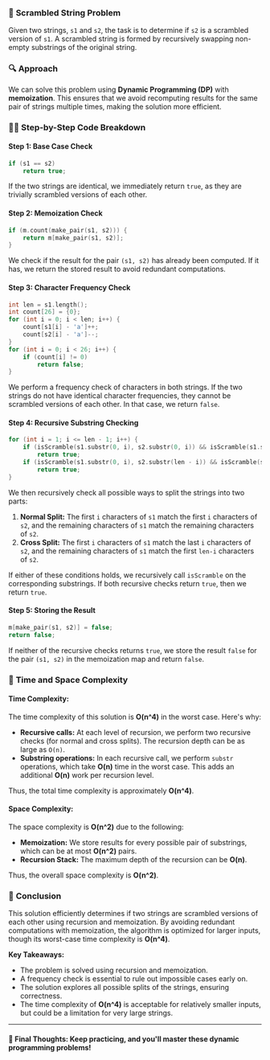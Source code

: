 ### 📝 **Scrambled String Problem**

Given two strings, `s1` and `s2`, the task is to determine if `s2` is a scrambled version of `s1`. A scrambled string is formed by recursively swapping non-empty substrings of the original string.

### 🔍 **Approach**

We can solve this problem using **Dynamic Programming (DP)** with **memoization**. This ensures that we avoid recomputing results for the same pair of strings multiple times, making the solution more efficient.

### 🧑‍💻 **Step-by-Step Code Breakdown**

#### Step 1: Base Case Check

```cpp
if (s1 == s2)
    return true;
```

If the two strings are identical, we immediately return `true`, as they are trivially scrambled versions of each other.

#### Step 2: Memoization Check

```cpp
if (m.count(make_pair(s1, s2))) {
    return m[make_pair(s1, s2)];
}
```

We check if the result for the pair `(s1, s2)` has already been computed. If it has, we return the stored result to avoid redundant computations.

#### Step 3: Character Frequency Check

```cpp
int len = s1.length();
int count[26] = {0};
for (int i = 0; i < len; i++) {
    count[s1[i] - 'a']++;
    count[s2[i] - 'a']--;
}
for (int i = 0; i < 26; i++) {
    if (count[i] != 0)
        return false;
}
```

We perform a frequency check of characters in both strings. If the two strings do not have identical character frequencies, they cannot be scrambled versions of each other. In that case, we return `false`.

#### Step 4: Recursive Substring Checking

```cpp
for (int i = 1; i <= len - 1; i++) {
    if (isScramble(s1.substr(0, i), s2.substr(0, i)) && isScramble(s1.substr(i), s2.substr(i)))
        return true;
    if (isScramble(s1.substr(0, i), s2.substr(len - i)) && isScramble(s1.substr(i), s2.substr(0, len - i)))
        return true;
}
```

We then recursively check all possible ways to split the strings into two parts:
1. **Normal Split:** The first `i` characters of `s1` match the first `i` characters of `s2`, and the remaining characters of `s1` match the remaining characters of `s2`.
2. **Cross Split:** The first `i` characters of `s1` match the last `i` characters of `s2`, and the remaining characters of `s1` match the first `len-i` characters of `s2`.

If either of these conditions holds, we recursively call `isScramble` on the corresponding substrings. If both recursive checks return `true`, then we return `true`.

#### Step 5: Storing the Result

```cpp
m[make_pair(s1, s2)] = false;
return false;
```

If neither of the recursive checks returns `true`, we store the result `false` for the pair `(s1, s2)` in the memoization map and return `false`.

### 🔢 **Time and Space Complexity**

#### Time Complexity:

The time complexity of this solution is **O(n^4)** in the worst case. Here's why:
- **Recursive calls:** At each level of recursion, we perform two recursive checks (for normal and cross splits). The recursion depth can be as large as `O(n)`.
- **Substring operations:** In each recursive call, we perform `substr` operations, which take **O(n)** time in the worst case. This adds an additional **O(n)** work per recursion level.

Thus, the total time complexity is approximately **O(n^4)**.

#### Space Complexity:

The space complexity is **O(n^2)** due to the following:
- **Memoization:** We store results for every possible pair of substrings, which can be at most **O(n^2)** pairs.
- **Recursion Stack:** The maximum depth of the recursion can be **O(n)**.

Thus, the overall space complexity is **O(n^2)**.

### 🎯 **Conclusion**

This solution efficiently determines if two strings are scrambled versions of each other using recursion and memoization. By avoiding redundant computations with memoization, the algorithm is optimized for larger inputs, though its worst-case time complexity is **O(n^4)**.

**Key Takeaways:**
- The problem is solved using recursion and memoization.
- A frequency check is essential to rule out impossible cases early on.
- The solution explores all possible splits of the strings, ensuring correctness.
- The time complexity of **O(n^4)** is acceptable for relatively smaller inputs, but could be a limitation for very large strings.

---

#### 🌟 **Final Thoughts**: Keep practicing, and you'll master these dynamic programming problems!